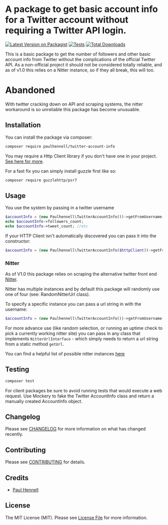 
# A package to get basic account info for a Twitter account without requiring a Twitter API login.

[![Latest Version on Packagist](https://img.shields.io/packagist/v/paulhennell/twitter-account-info.svg?style=flat-square)](https://packagist.org/packages/paulhennell/twitter-account-info)
[![Tests](https://github.com/paulhennell/twitter-account-info/actions/workflows/run-tests.yml/badge.svg?branch=main)](https://github.com/paulhennell/twitter-account-info/actions/workflows/run-tests.yml)
[![Total Downloads](https://img.shields.io/packagist/dt/paulhennell/twitter-account-info.svg?style=flat-square)](https://packagist.org/packages/paulhennell/twitter-account-info)

This is a basic package to get the number of followers and other basic account info from Twitter without the complications of the official Twitter API. As a non-official project it should not be considered totally reliable, and as of v1.0 this relies on a Nitter instance, so if they all break, this will too.

# Abandoned
With twitter cracking down on API and scraping systems, the nitter workaround is so unreliable this package has become unusuable.

## Installation

You can install the package via composer:

```bash
composer require paulhennell/twitter-account-info
```

You may require a Http Client library if you don't have one in your project. [See here for more](https://docs.php-http.org/en/latest/httplug/users.html).

For a fast fix you can simply install guzzle first like so:

```bash
composer require guzzlehttp/psr7
```

## Usage

You use the system by passing in a twitter username

```php
$accountInfo = (new Paulhennell\TwitterAccountInfo())->getFromUsername("hennell_dev");
echo $accountInfo->followers_count;
echo $accountInfo->tweet_count; //etc
```

If your HTTP Client isn't automatically discovered you can pass it into the constructor:

```php
$accountInfo = (new Paulhennell\TwitterAccountInfo($httpClient))->getFromUsername("hennell_dev");
```

### Nitter
As of V1.0 this package relies on scraping the alternative twitter front end [Nitter](https://github.com/zedeus/nitter).

Nitter has multiple instances and by default this package will randomly use one of four (see: RandomNitterUrl class).

To specify a specific instance you can pass a url string in with the username:
```php
$accountInfo = (new Paulhennell\TwitterAccountInfo())->getFromUsername("hennell_dev", "https://nitter.net");
```
For more advance use (like random selection, or running an uptime check to pick a currently working nitter site) you can pass in any class that implements `NitterUrlInterface` - which simply needs to return a url string from a static method `getUrl`.

You can find a helpful list of possible nitter instances [here](https://github.com/xnaas/nitter-instances)

## Testing

```bash
composer test
```

For client packages be sure to avoid running tests that would execute a web request. Use Mockery to fake the Twitter AccountInfo class and return a manually created AccountInfo object.

## Changelog

Please see [CHANGELOG](CHANGELOG.md) for more information on what has changed recently.

## Contributing

Please see [CONTRIBUTING](https://github.com/spatie/.github/blob/main/CONTRIBUTING.md) for details.

## Credits

- [Paul Hennell](https://github.com/paulhennell)

## License

The MIT License (MIT). Please see [License File](LICENSE.md) for more information.
